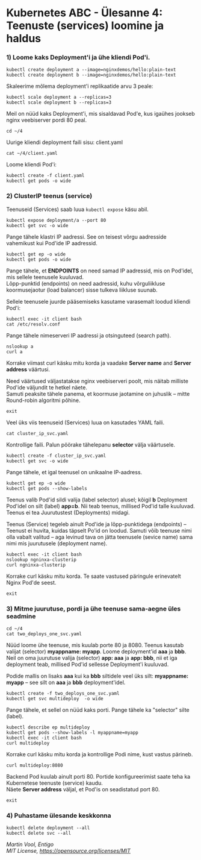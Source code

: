 # Kubernetes ABC - Ülesanne 4: Teenuste (services) loomine ja haldus



### 1) Loome kaks Deployment'i ja ühe kliendi Pod'i.

```
kubectl create deployment a --image=nginxdemos/hello:plain-text
kubectl create deployment b --image=nginxdemos/hello:plain-text
```

Skaleerime mõlema deployment'i replikaatide arvu 3 peale: 

```
kubectl scale deployment a --replicas=3
kubectl scale deployment b --replicas=3
```

Meil on nüüd kaks Deployment'i, mis sisaldavad Pod'e, kus igaühes jookseb nginx veebiserver pordi 80 peal. 

```
cd ~/4
```

Uurige kliendi deployment faili sisu: client.yaml

```
cat ~/4/client.yaml
```

Loome kliendi Pod'i: 

```
kubectl create -f client.yaml
kubectl get pods -o wide
```



### 2) ClusterIP teenus (service)

Teenuseid (Services) saab luua ```kubectl expose``` käsu abil. 

```
kubectl expose deployment/a --port 80
kubectl get svc -o wide
```

Pange tähele klastri IP aadressi. See on teisest võrgu aadresside vahemikust kui Pod'ide IP aadressid.

```
kubectl get ep -o wide
kubectl get pods -o wide
```

Pange tähele, et **ENDPOINTS** on need samad IP aadressid, mis on Pod'idel, mis sellele teenusele kuuluvad.  
Lõpp-punktid (endpoints) on need aadressid, kuhu võrguliikluse koormusejaotur (load balancer) sisse tulkeva liikluse suunab. 

Sellele teenusele juurde pääsemiseks kasutame varasemalt loodud kliendi Pod'i:

```
kubectl exec -it client bash 
cat /etc/resolv.conf
```

Pange tähele nimeserveri IP aadressi ja otsinguteed (search path).

```
nslookup a
curl a
```


Korrake viimast curl käsku mitu korda ja vaadake  **Server name** and **Server address** väärtusi.

Need väärtused väljastatakse nginx veebiserveri poolt, mis näitab milliste Pod'ide väljundit te hetkel näete.  
Samuti peaksite tähele panema, et koormuse jaotamine on juhuslik – mitte Round-robin algoritmi põhine.


```
exit
```

Veel üks viis teenuseid (Services) luua on kasutades YAML faili.

```
cat cluster_ip_svc.yaml
```

Kontrollige faili. Palun pöörake tähelepanu **selector** välja väärtusele. 

```
kubectl create -f cluster_ip_svc.yaml
kubectl get svc -o wide
```

Pange tähele, et igal teenusel on unikaalne IP-aadress.

```
kubectl get ep -o wide
kubectl get pods --show-labels
```

Teenus valib Pod'id sildi valija (label selector) alusel; kõigil **b** Deployment Pod'idel on silt (label) **app=b**. 
Nii teab teenus, millised Pod'id talle kuuluvad. Teenus ei tea Juurutustest (Deployments) midagi.

Teenus (Service) tegeleb ainult Pod'ide ja lõpp-punktidega (endpoints) – Teenust ei huvita, kuidas täpselt Po'id on loodud. 
Samuti võib teenuse nimi olla vabalt valitud – aga levinud tava on jätta teenusele (sevice name) sama nimi mis juurutusele (deployment name). 


```
kubectl exec -it client bash
nslookup ngninxa-clusterip
curl ngninxa-clusterip
```

Korrake curl käsku mitu korda. 
Te saate vastused päringule erinevatelt Nginx Pod'de seest. 

```
exit
```

### 3) Mitme juurutuse, pordi ja ühe teenuse sama-aegne üles seadmine 

```
cd ~/4
cat two_deploys_one_svc.yaml
```

Nüüd loome ühe teenuse, mis kuulab porte 80 ja 8080. Teenus kasutab valijat (selector) **myappname: myapp**. 
Loome deployment'id **aaa** ja **bbb**. Neil on oma juurutuse valija (selector) **app: aaa** ja **app: bbb**, nii et iga deployment teab, millised Pod'id sellesse Deployment'i kuuluvad.

Podide mallis on lisaks **aaa** kui ka **bbb** siltidele veel üks silt: **myappname: myapp** – see silt on **aaa** ja **bbb** deployment'idel.


```
kubectl create -f two_deploys_one_svc.yaml
kubectl get svc multideploy  -o wide
```

Pange tähele, et sellel on nüüd kaks porti. Pange tähele ka "selector" silte (label).

```
kubectl describe ep multideploy
kubectl get pods --show-labels -l myappname=myapp
kubectl exec -it client bash
curl multideploy
```

Korrake curl käsku mitu korda ja kontrollige Podi nime, kust vastus pärineb.

```
curl multideploy:8080
```

Backend Pod kuulab ainult porti 80. Portide konfigureerimist saate teha ka Kubernetese teenuste (service) kaudu. <br/>
Näete **Server address** väljal, et Pod'is on seadistatud port 80.


```
exit
```


### 4) Puhastame ülesande keskkonna

```
kubectl delete deployment --all
kubectl delete svc --all
```

*Martin Vool, Entigo* </br>
*MIT License, https://opensource.org/licenses/MIT*
